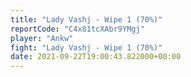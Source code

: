 ```yaml
---
title: "Lady Vashj - Wipe 1 (70%)"
reportCode: "C4x81tcXAbr9YMgj"
player: "Ankw"
fight: "Lady Vashj - Wipe 1 (70%)"
date: 2021-09-22T19:00:43.822000+00:00
---
```


